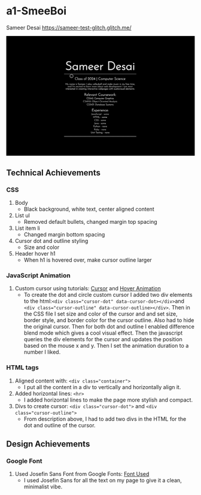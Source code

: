 # a1-SmeeBoi
Sameer Desai https://sameer-test-glitch.glitch.me/

![](https://github.com/SmeeBoi/a1-SmeeBoi/blob/main/cursor.gif)

## Technical Achievements

### CSS
1. Body 
    - Black background, white text, center aligned content
2. List ul
    - Removed default bullets, changed margin top spacing
3. List item li
    - Changed margin bottom spacing 
4. Cursor dot and outline styling
    - Size and color
5. Header hover h1
    - When h1 is hovered over, make cursor outline larger

### JavaScript Animation
1. Custom cursor using tutorials: [Cursor](https://www.youtube.com/watch?v=UMdvufdewD8) and [Hover Animation](https://www.youtube.com/watch?v=nMGVwP3ww2M)
    - To create the dot and circle custom cursor I added two div elements to the html:`<div class="cursor-dot" data-cursor-dot></div>`and `<div class="cursor-outline" data-cursor-outline></div>`. Then in the CSS file I set size and color of the cursor and and set size, border style, and border color for the cursor outline. Also had to hide the original cursor. Then for both dot and outline I enabled difference blend mode which gives a cool visual effect. Then the javascript queries the div elements for the cursor and updates the position based on the mouse x and y. Then I set the animation duration to a number I liked.

### HTML tags
1. Aligned content with: `<div class="container">` 
    - I put all the content in a div to vertically and horizontally align it.
2. Added horizontal lines: `<hr>` 
    - I added horizontal lines to make the page more stylish and compact.
3. Divs to create cursor: `<div class="cursor-dot">` and `<div class="cursor-outline">` 
    - From description above, I had to add two divs in the HTML for the dot and outline of the cursor.

## Design Achievements

### Google Font
1. Used Josefin Sans Font from Google Fonts: [Font Used](https://fonts.google.com/specimen/Josefin+Sans?query=josefin+sans)
    - I used Josefin Sans for all the text on my page to give it a clean, minimalist vibe.



